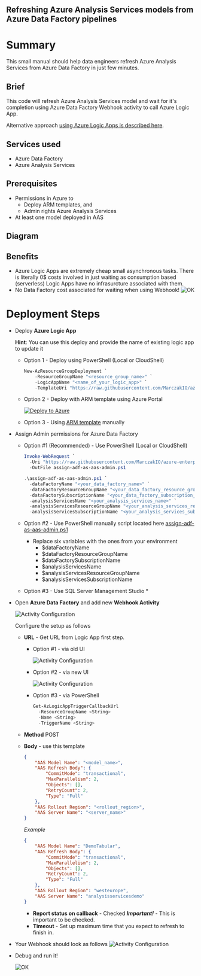 ## Refreshing Azure Analysis Services models from Azure Data Factory pipelines

# Summary
This small manual should help data engineers refresh Azure Analysis Services from Azure Data Factory in just few minutes. 
## Brief
This code will refresh Azure Analysis Services model and wait for it's completion using Azure Data Factory Webhook activity to call Azure Logic App.

Alternative approach [using Azure Logic Apps is described here](../refresh-analysis-services-logic-app/index.md).

## Services used

- Azure Data Factory
- Azure Analysis Services

## Prerequisites

- Permissions in Azure to 
  - Deploy ARM templates, and 
  - Admin rights Azure Analysis Services
- At least one model deployed in AAS

## Diagram

## Benefits
- Azure Logic Apps are extremely cheap small asynchronous tasks. There is literally 0$ costs involved in just waiting as consumption based (serverless) Logic Apps have no infrasurcture associated with them. 
- No Data Factory cost associated for waiting when using Webhook!
  ![OK](images/webhook-cost.png) 

# Deployment Steps

* Deploy **Azure Logic App**
  
  **Hint**: You can use this deploy and provide the name of existing logic app to update it 

  * Option 1 - Deploy using PowerShell (Local or CloudShell)

    ```PowerShell
    New-AzResourceGroupDeployment `
        -ResourceGroupName "<resource_group_name>" `
        -LogicAppName "<name_of_your_logic_app>" `
        -TemplateUri "https://raw.githubusercontent.com/MarczakIO/azure-enterprise-templates/main/data-factory/refresh-analysis-services-logic-app/template.json"
    ```

  * Option 2 - Deploy with ARM template using Azure Portal
  
    [![Deploy to Azure](https://aka.ms/deploytoazurebutton)](https://portal.azure.com/#create/Microsoft.Template/uri/https%3A%2F%2Fraw.githubusercontent.com%2FMarczakIO%2Fazure-enterprise-templates%2Fmain%2Fdata-factory%2Frefresh-analysis-services-logic-app%2Ftemplate.json)

  * Option 3 - Using [ARM template](../refresh-analysis-services-logic-app/template.json) manually
  
* Assign Admin permissions for Azure Data Factory
  * Option #1 (Recommended) - Use PowerShell (Local or CloudShell)
  
    ```PowerShell
    Invoke-WebRequest `
      -Uri "https://raw.githubusercontent.com/MarczakIO/azure-enterprise-templates/main/data-factory/refresh-analysis-services-logic-app/assign-adf-as-aas-admin.ps1" `
      -OutFile assign-adf-as-aas-admin.ps1

    .\assign-adf-as-aas-admin.ps1 `
      -dataFactoryName "<your_data_factory_name>" `
      -dataFactoryResourceGroupName "<your_data_factory_resource_group_name>" `
      -dataFactorySubscriptionName "<your_data_factory_subscription_name>" `
      -analysisServicesName "<your_analysis_services_name>" `
      -analysisServicesResourceGroupName "<your_analysis_services_resource_group_name>" `
      -analysisServicesSubscriptionName "<your_analysis_services_subscription_name>"
    ```

  * Option #2 - Use PowerShell manually script located here [assign-adf-as-aas-admin.ps1](assign-adf-as-aas-admin.ps1)

    * Replace six variables with the ones from your environment
      * $dataFactoryName
      * $dataFactoryResourceGroupName
      * $dataFactorySubscriptionName
      * $analysisServicesName
      * $analysisServicesResourceGroupName
      * $analysisServicesSubscriptionName

  * Option #3 - Use SQL Server Management Studio
    * 

* Open **Azure Data Factory** and add new **Webhook Activity**
  
  ![Activity Configuration](images/webhook-pl-1.png)

  Configure the setup as follows



  * **URL** - Get URL from Logic App first step.
    
    * Option #1 - via old UI
      
      ![Activity Configuration](images/logic-app-url.png)
  
    * Option #2 - via new UI
      
      ![Activity Configuration](images/logic-app-url-new.png)
  
    * Option #3 - via PowerShell
      ```PowerShell
      Get-AzLogicAppTriggerCallbackUrl
        -ResourceGroupName <String>
        -Name <String>
        -TriggerName <String>
      ```

  * **Method** POST
  * **Body** - use this template  
    ```json
    {
        "AAS Model Name": "<model_name>",
        "AAS Refresh Body": {
            "CommitMode": "transactional",
            "MaxParallelism": 2,
            "Objects": [],
            "RetryCount": 2,
            "Type": "Full"
        },
        "AAS Rollout Region": "<rollout_region>",
        "AAS Server Name": "<server_name>"
    }
    ```
    *Example*
    ```json
    {
        "AAS Model Name": "DemoTabular",
        "AAS Refresh Body": {
            "CommitMode": "transactional",
            "MaxParallelism": 2,
            "Objects": [],
            "RetryCount": 2,
            "Type": "Full"
        },
        "AAS Rollout Region": "westeurope",
        "AAS Server Name": "analysisservicesdemo"
    }
    ```
    * **Report status on callback** - Checked
      ***Important!*** - This is important to be checked.
    * **Timeout** - Set up maximum time that you expect to refresh to finish in.

* Your Webhook should look as follows
  ![Activity Configuration](images/webhook-setup.png)
* Debug and run it!

  ![OK](images/webhook-success.png) 